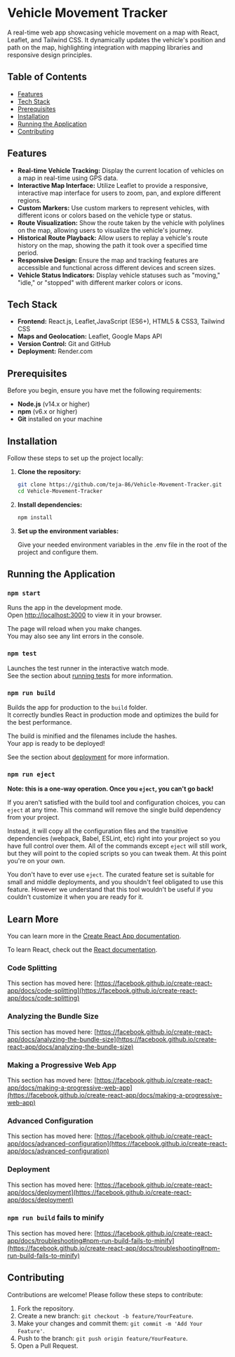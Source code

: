 # Vehicle Movement Tracker

A real-time web app showcasing vehicle movement on a map with React, Leaflet, and Tailwind CSS. It dynamically updates the vehicle's position and path on the map, highlighting integration with mapping libraries and responsive design principles.

## Table of Contents

- [Features](#features)
- [Tech Stack](#tech-stack)
- [Prerequisites](#prerequisites)
- [Installation](#installation)
- [Running the Application](#running-the-application)
- [Contributing](#contributing)

## Features

- **Real-time Vehicle Tracking:** Display the current location of vehicles on a map in real-time using GPS data.
- **Interactive Map Interface:** Utilize Leaflet to provide a responsive, interactive map interface for users to zoom, pan, and explore different regions.
- **Custom Markers:** Use custom markers to represent vehicles, with different icons or colors based on the vehicle type or status.
- **Route Visualization:** Show the route taken by the vehicle with polylines on the map, allowing users to visualize the vehicle's journey.
- **Historical Route Playback:** Allow users to replay a vehicle's route history on the map, showing the path it took over a specified time period.
- **Responsive Design:** Ensure the map and tracking features are accessible and functional across different devices and screen sizes.
- **Vehicle Status Indicators:** Display vehicle statuses such as "moving," "idle," or "stopped" with different marker colors or icons.

## Tech Stack

- **Frontend:** React.js, Leaflet,JavaScript (ES6+), HTML5 & CSS3, Tailwind CSS
- **Maps and Geolocation:** Leaflet, Google Maps API
- **Version Control:** Git and GitHub
- **Deployment:** Render.com

## Prerequisites

Before you begin, ensure you have met the following requirements:

- **Node.js** (v14.x or higher)
- **npm** (v6.x or higher)
- **Git** installed on your machine

## Installation

Follow these steps to set up the project locally:

1. **Clone the repository:**
   ```bash
   git clone https://github.com/teja-86/Vehicle-Movement-Tracker.git
   cd Vehicle-Movement-Tracker
   ```
2. **Install dependencies:**
   ```bash
   npm install
   ```
3. **Set up the environment variables:**

   Give your needed environment variables in the .env file in the root of the project and configure them.

## Running the Application

### `npm start`

Runs the app in the development mode.\
Open [http://localhost:3000](http://localhost:3000) to view it in your browser.

The page will reload when you make changes.\
You may also see any lint errors in the console.

### `npm test`

Launches the test runner in the interactive watch mode.\
See the section about [running tests](https://facebook.github.io/create-react-app/docs/running-tests) for more information.

### `npm run build`

Builds the app for production to the `build` folder.\
It correctly bundles React in production mode and optimizes the build for the best performance.

The build is minified and the filenames include the hashes.\
Your app is ready to be deployed!

See the section about [deployment](https://facebook.github.io/create-react-app/docs/deployment) for more information.

### `npm run eject`

**Note: this is a one-way operation. Once you `eject`, you can't go back!**

If you aren't satisfied with the build tool and configuration choices, you can `eject` at any time. This command will remove the single build dependency from your project.

Instead, it will copy all the configuration files and the transitive dependencies (webpack, Babel, ESLint, etc) right into your project so you have full control over them. All of the commands except `eject` will still work, but they will point to the copied scripts so you can tweak them. At this point you're on your own.

You don't have to ever use `eject`. The curated feature set is suitable for small and middle deployments, and you shouldn't feel obligated to use this feature. However we understand that this tool wouldn't be useful if you couldn't customize it when you are ready for it.

## Learn More

You can learn more in the [Create React App documentation](https://facebook.github.io/create-react-app/docs/getting-started).

To learn React, check out the [React documentation](https://reactjs.org/).

### Code Splitting

This section has moved here: [https://facebook.github.io/create-react-app/docs/code-splitting](https://facebook.github.io/create-react-app/docs/code-splitting)

### Analyzing the Bundle Size

This section has moved here: [https://facebook.github.io/create-react-app/docs/analyzing-the-bundle-size](https://facebook.github.io/create-react-app/docs/analyzing-the-bundle-size)

### Making a Progressive Web App

This section has moved here: [https://facebook.github.io/create-react-app/docs/making-a-progressive-web-app](https://facebook.github.io/create-react-app/docs/making-a-progressive-web-app)

### Advanced Configuration

This section has moved here: [https://facebook.github.io/create-react-app/docs/advanced-configuration](https://facebook.github.io/create-react-app/docs/advanced-configuration)

### Deployment

This section has moved here: [https://facebook.github.io/create-react-app/docs/deployment](https://facebook.github.io/create-react-app/docs/deployment)

### `npm run build` fails to minify

This section has moved here: [https://facebook.github.io/create-react-app/docs/troubleshooting#npm-run-build-fails-to-minify](https://facebook.github.io/create-react-app/docs/troubleshooting#npm-run-build-fails-to-minify)

## Contributing

Contributions are welcome! Please follow these steps to contribute:

1. Fork the repository.
2. Create a new branch: `git checkout -b feature/YourFeature`.
3. Make your changes and commit them: `git commit -m 'Add Your Feature'`.
4. Push to the branch: `git push origin feature/YourFeature`.
5. Open a Pull Request.

